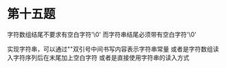 
# 第十五题

字符数组结尾不要求有空白字符'\0'
而字符串结尾必须带有空白字符'\0'

实现字符串，可以通过""双引号中间书写内容表示字符串常量
或者是字符数组读入字符序列后在末尾加上空白字符
或者是直接使用字符串的读入方式
